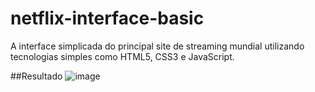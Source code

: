# netflix-interface-basic
A interface simplicada do principal site de streaming mundial utilizando tecnologias simples como HTML5, CSS3 e JavaScript.

##Resultado
![image](https://user-images.githubusercontent.com/12676148/98182318-3bd31c80-1ee4-11eb-89ea-0f2710c0099e.png)

